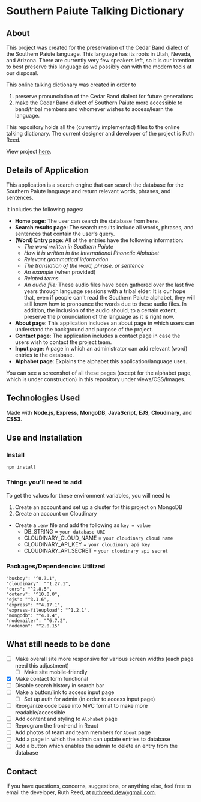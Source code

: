 # Southern Paiute Talking Dictionary

## About
This project was created for the preservation of the Cedar Band dialect of the Southern Paiute language. This language has its roots in Utah, Nevada, and Arizona. There are currently very few speakers left, so it is our intention to best preserve this language as we possibly can with the modern tools at our disposal.

This online talking dictionary was created in order to 
1) preserve pronunciation of the Cedar Band dialect for future generations
2) make the Cedar Band dialect of Southern Paiute more accessible to band/tribal members and whomever wishes to access/learn the language. 

This repository holds all the (currently implemented) files to the online talking dictionary. The current designer and developer of the project is Ruth Reed. 

View project [here](https://southernpaiutedictionary.herokuapp.com/).

## Details of Application
This application is a search engine that can search the database for the Southern Paiute language and return relevant words, phrases, and sentences. 

It includes the following pages:
- **Home page**: The user can search the database from here.
- **Search results page**: The search results include all words, phrases, and sentences that contain the user's query. 
- **(Word) Entry page**: All of the entries have the following information:
  - _The word written in Southern Paiute_
  - _How it is written in the International Phonetic Alphabet_
  - _Relevant grammatical information_ 
  - _The translation of the word, phrase, or sentence_
  - _An example_ (when provided) 
  - _Related terms_
  - _An audio file:_ These audio files have been gathered over the last five years through language sessions with a tribal elder. It is our hope that, even if people can't read the Southern Paiute alphabet, they will still know how to pronounce the words due to these audio files. In addition, the inclusion of the audio should, to a certain extent, preserve the pronunciation of the language as it is right now. 
- **About page**: This application includes an about page in which users can understand the background and purpose of the project.
- **Contact page**: The application includes a contact page in case the users wish to contact the project team. 
- **Input page**: A page in which an administrator can add relevant (word) entries to the database.
- **Alphabet page**: Explains the alphabet this application/language uses.

You can see a screenshot of all these pages (except for the alphabet page, which is under construction) in this repository under views/CSS/Images.

## Technologies Used
Made with **Node.js**, **Express**, **MongoDB**, **JavaScript**, **EJS**, **Cloudinary**, and **CSS3**.

## Use and Installation

### Install
 `npm install`
 
### Things you'll need to add
To get the values for these environment variables, you will need to
  1) Create an account and set up a cluster for this project on MongoDB
  2) Create an account on Cloudinary
   
- Create a `.env` file and add the following as `key = value`
  - DB_STRING = `your database URI`
  - CLOUDINARY_CLOUD_NAME = `your cloudinary cloud name`
  - CLOUDINARY_API_KEY = `your cloudinary api key`
  - CLOUDINARY_API_SECRET = `your cloudinary api secret` 


### Packages/Dependencies Utilized
    "busboy": "^0.3.1",
    "cloudinary": "^1.27.1",
    "cors": "^2.8.5",
    "dotenv": "^10.0.0",
    "ejs": "^3.1.6",
    "express": "^4.17.1",
    "express-fileupload": "^1.2.1",
    "mongodb": "^4.1.4",
    "nodemailer": "^6.7.2",
    "nodemon": "^2.0.15"
    
## What still needs to be done
- [ ] Make overall site more responsive for various screen widths (each page need this adjustment)
  - [ ] Make site mobile-friendly
- [x] Make contact form functional
- [ ] Disable search history in search bar
- [ ] Make a button/link to access input page
  - [ ] Set up auth for admin (in order to access input page)
- [ ] Reorganize code base into MVC format to make more readable/accessible
- [ ] Add content and styling to `Alphabet` page
- [ ] Reprogram the front-end in React
- [ ] Add photos of team and team members for `About` page
- [ ] Add a page in which the admin can update entries to database
- [ ] Add a button which enables the admin to delete an entry from the database

## Contact
If you have questions, concerns, suggestions, or anything else, feel free to email the developer, Ruth Reed, at [ruthreed.dev@gmail.com](mailto:ruthreed.dev@gmail.com).
